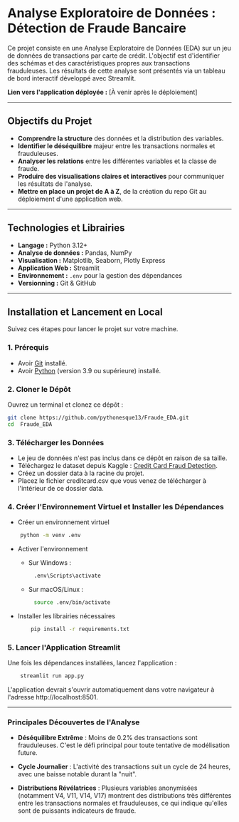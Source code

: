 #  Analyse Exploratoire de Données : Détection de Fraude Bancaire

Ce projet consiste en une Analyse Exploratoire de Données (EDA) sur un jeu de données de transactions par carte de crédit. L'objectif est d'identifier des schémas et des caractéristiques propres aux transactions frauduleuses. Les résultats de cette analyse sont présentés via un tableau de bord interactif développé avec Streamlit.

**Lien vers l'application déployée :** [À venir après le déploiement]

---

## Objectifs du Projet

- **Comprendre la structure** des données et la distribution des variables.
- **Identifier le déséquilibre** majeur entre les transactions normales et frauduleuses.
- **Analyser les relations** entre les différentes variables et la classe de fraude.
- **Produire des visualisations claires et interactives** pour communiquer les résultats de l'analyse.
- **Mettre en place un projet de A à Z**, de la création du repo Git au déploiement d'une application web.

---

##  Technologies et Librairies

- **Langage :** Python 3.12+
- **Analyse de données :** Pandas, NumPy
- **Visualisation :** Matplotlib, Seaborn, Plotly Express
- **Application Web :** Streamlit
- **Environnement :** `.env` pour la gestion des dépendances
- **Versionning :** Git & GitHub

---

##  Installation et Lancement en Local

Suivez ces étapes pour lancer le projet sur votre machine.

### 1. Prérequis

- Avoir [Git](https://git-scm.com/) installé.
- Avoir [Python](https://www.python.org/downloads/) (version 3.9 ou supérieure) installé.

### 2. Cloner le Dépôt

Ouvrez un terminal et clonez ce dépôt :
```bash
git clone https://github.com/pythonesque13/Fraude_EDA.git
cd  Fraude_EDA
```

### 3. Télécharger les Données

- Le jeu de données n'est pas inclus dans ce dépôt en raison de sa taille.
- Téléchargez le dataset depuis Kaggle : [Credit Card Fraud Detection](https://www.kaggle.com/datasets/mlg-ulb/creditcardfraud).
- Créez un dossier data à la racine du projet.
- Placez le fichier creditcard.csv que vous venez de télécharger à l'intérieur de ce dossier data.

### 4. Créer l'Environnement Virtuel et Installer les Dépendances
- Créer un environnement virtuel
```bash
    python -m venv .env
```

-  Activer l'environnement
   -  Sur Windows :
   ```bash
        .env\Scripts\activate
   ```
   - Sur macOS/Linux :
   ```bash
        source .env/bin/activate
    ```

- Installer les librairies nécessaires
    ```bash
        pip install -r requirements.txt
    ```

### 5. Lancer l'Application Streamlit
Une fois les dépendances installées, lancez l'application :

```bash
    streamlit run app.py
```

L'application devrait s'ouvrir automatiquement dans votre navigateur à l'adresse http://localhost:8501.

--- 


### Principales Découvertes de l'Analyse

- **Déséquilibre Extrême** : Moins de 0.2% des transactions sont frauduleuses. C'est le défi principal pour toute tentative de modélisation future.

- **Cycle Journalier** : L'activité des transactions suit un cycle de 24 heures, avec une baisse notable durant la "nuit".

- **Distributions Révélatrices** : Plusieurs variables anonymisées (notamment V4, V11, V14, V17) montrent des distributions très différentes entre les transactions normales et frauduleuses, ce qui indique qu'elles sont de puissants indicateurs de fraude.